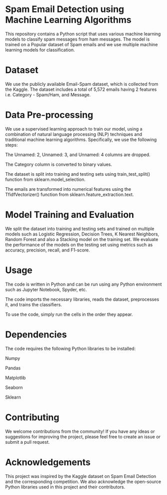 # Spam Email Detection using Machine Learning Algorithms

This repository contains a Python script that uses various machine learning models to classify spam messages from ham messages.  The model is trained on a Popular dataset of Spam emails and we use multiple machine learning models for classification.

# Dataset

We use the publicly available Email-Spam dataset, which is collected from the Kaggle. The dataset includes a total of 5,572 emails having 2 features i.e. Category - Spam/Ham,
and Message.

# Data Pre-processing

We use a supervised learning approach to train our model, using a combination of natural language processing (NLP) techniques and traditional machine learning algorithms. Specifically, we use the following steps:

The Unnamed: 2, Unnamed: 3, and Unnamed: 4 columns are dropped.

The Category column is converted to binary values.

The dataset is split into training and testing sets using train_test_split() function from sklearn.model_selection.

The emails are transformed into numerical features using the TfidfVectorizer() function from sklearn.feature_extraction.text.

# Model Training and Evaluation

We split the dataset into training and testing sets and trained on multiple models such as Logistic Regression, Decision Trees, K Nearest Neighbors, Random Forest and also a Stacking model on the training set. We evaluate the performance of the models on the testing set using metrics such as accuracy, precision, recall, and F1-score.

# Usage

The code is written in Python and can be run using any Python environment such as Jupyter Notebook, Spyder, etc.

The code imports the necessary libraries, reads the dataset, preprocesses it, and trains the classifiers.

To use the code, simply run the cells in the order they appear.

# Dependencies

The code requires the following Python libraries to be installed:

Numpy 

Pandas

Matplotlib

Seaborn

Sklearn

# Contributing

We welcome contributions from the community! If you have any ideas or suggestions for improving the project, please feel free to create an issue or submit a pull request.

# Acknowledgements

This project was inspired by the Kaggle dataset on Spam Email Detection and the corresponding competition. We also acknowledge the open-source Python libraries used in this project and their contributors.
